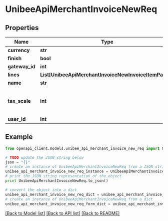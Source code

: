 # UnibeeApiMerchantInvoiceNewReq


## Properties

Name | Type | Description | Notes
------------ | ------------- | ------------- | -------------
**currency** | **str** | Currency | 
**finish** | **bool** |  | [optional] 
**gateway_id** | **int** | Gateway Id | 
**lines** | [**List[UnibeeApiMerchantInvoiceNewInvoiceItemParam]**](UnibeeApiMerchantInvoiceNewInvoiceItemParam.md) |  | [optional] 
**name** | **str** | Name | [optional] 
**tax_scale** | **int** | TaxScale，1000 represent 10% | 
**user_id** | **int** | UserId | 

## Example

```python
from openapi_client.models.unibee_api_merchant_invoice_new_req import UnibeeApiMerchantInvoiceNewReq

# TODO update the JSON string below
json = "{}"
# create an instance of UnibeeApiMerchantInvoiceNewReq from a JSON string
unibee_api_merchant_invoice_new_req_instance = UnibeeApiMerchantInvoiceNewReq.from_json(json)
# print the JSON string representation of the object
print UnibeeApiMerchantInvoiceNewReq.to_json()

# convert the object into a dict
unibee_api_merchant_invoice_new_req_dict = unibee_api_merchant_invoice_new_req_instance.to_dict()
# create an instance of UnibeeApiMerchantInvoiceNewReq from a dict
unibee_api_merchant_invoice_new_req_form_dict = unibee_api_merchant_invoice_new_req.from_dict(unibee_api_merchant_invoice_new_req_dict)
```
[[Back to Model list]](../README.md#documentation-for-models) [[Back to API list]](../README.md#documentation-for-api-endpoints) [[Back to README]](../README.md)


